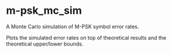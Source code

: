 # m-psk_mc_sim
A Monte Carlo simulation of M-PSK symbol error rates.

Plots the simulated error rates on top of theoretical results and the theoretical upper/lower bounds.

